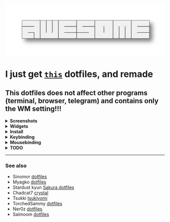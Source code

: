![img](assets/awesome.png)
<br>
# I just get [`this`](https://github.com/Sinomor/dotfiles) dotfiles, and remade
## This dotfiles does not affect other programs (terminal, browser, telegram) and contains only the WM setting!!!
<details>
<summary><b>Screenshots</b></summary>
   
![img](assets/screen1.png)
![img](assets/screen2.png)

</details>
<details>
<summary><b>Widgets</b></summary>
   
### Bar
![bar](assets/bar.png)
***

### Control
Comments:
- Fetch (in top) use remade pfetch script
- Crutch top (in bottom) use ps utility,so it shows how much the program consumes cpu per 1 core (if you have 4 cores, then divide the process’s CPU indicator by 4 and this will be its load on the entire CPU)
- If you want the slider to work in your browser, then download `plasma-browser-integration` package and `plasma integration` extension in your browser and uncheck `Enhanced Media Control` in extension settings

![control](assets/control.png)
***

### Settings
![settings](assets/settings.png)
### Theme changer

<details>
<summary>Available themes</summary>
   
- [Nord]
- [Alien Blood]
- [Mountain]
- Red Alarm
- [Biscuit Dark]
- [Gruvbox Dark]
- [Sonokai]
- [Catppuccin]
- [Edge]
- [Everforest]
- [Everforest soft]
- Stardew

</details>

   [Nord]: <https://www.nordtheme.com/>
   [Alien Blood]: <https://github.com/thomasabishop/alien-blood-vscode/>
   [Mountain]: <https://github.com/mountain-theme/Mountain/>
   [Biscuit Dark]: <https://github.com/Biscuit-Colorscheme/biscuit/>
   [Gruvbox Dark]: <https://github.com/morhetz/gruvbox/>
   [Sonokai]: <https://github.com/sainnhe/sonokai/>
   [Catppuccin]: <https://github.com/catppuccin/catppuccin/>
   [Edge]: <https://github.com/sainnhe/edge/>
   [Everforest]: <https://github.com/sainnhe/everforest/>
   [Everforest soft]: <https://github.com/sainnhe/everforest/>
![themes](assets/themes.png)
***

### Wallpapers launcher
Comments:
- Put your wallpaper in a ~/.walls
- Uses Lutgen in the form of a binary file, which is located inside the repository

![walls](assets/walls.png)
***

### Calendar + Notification center
![calendar](assets/calendar.png)
***

### Greenclip (rofi)
![greenclip](assets/greenclip.png)
***

### App launcher (rofi)
|type 1|type 2|type 3|type 4|
|--|--|--|--|
|![type1](assets/type1.png)|![type2](assets/type2.png)|![type3](assets/type3.png)|![type4](assets/type4.png)|
***

### Powermenu
Comments:
- You can focus to option with keyboard arrow
- You can activate option with press x or Enter or click

![powermenu](assets/powermenu.png)
<hr>

### Lockscreen
![lockscreen](assets/lockscreen.png)
      
</details>

<details>
<summary><b>Install</b></summary>
   
#### Require a [awesome-git](https://github.com/awesomeWM/awesome) version
#### Install dependencies
1. ##### Lite dependencies:
     - ##### In Void linux:
       ```bash
       $ sudo xbps-install feh fontconfig NetworkManager rofi flameshot alsa-utils xclip xrdb picom polkit-gnome ImageMagick playerctl brightnessctl nerd-fonts-symbols-ttf
       $ fc-cache -f -v
       ```
     - ##### In Arch linux:
       ```bash
       $ sudo pacman -S feh fontconfig networkmanager rofi flameshot alsa-utils xclip picom polkit-gnome imagemagick playerctl brightnessctl ttf-nerd-fonts-symbols
       $ fc-cache -f -v
       ```
     - ##### In Ubuntu:
       ```bash
       $ sudo apt-get install feh fontconfig network-manager rofi flameshot alsa-utils xclip picom policykit-1-gnome imagemagick playerctl brightnessctl 
       $ wget https://github.com/ryanoasis/nerd-fonts/releases/download/v3.1.1/NerdFontsSymbolsOnly.zip
       $ unzip NerdFontsSymbolsOnly.zip
       $ cp ~/Downloads/NerdFontsSymbolsOnly/NerdFontsSymbolsOnly*.otf ~/.local/share/fonts/
       $ fc-cache -f -v
       ```
1. ##### Hard dependencies:
   - Install [`PipeWire`](https://pipewire.org/), WirePlumber 
   - Download JetBrainsMono Nerd font
      ```bash
      $ wget https://github.com/ryanoasis/nerd-fonts/releases/download/v3.1.1/JetBrainsMono.zip
      $ unzip JetBrainsMono.zip
      $ cp ~/Downloads/JetBrainsMono/JetBrainsMono*.otf ~/.local/share/fonts/
      $ fc-cache -f -v
      ```
#### Install dotfiles
```bash
$ git clone --depth=1 --recursive https://github.com/5TAHUR5/awesome-dotfiles.git
$ cd awesome-dotfiles
$ cp -R awesome ~/.config/
$ cp .xinitrc ~/
```

</details>
<details>
<summary><b>Keybinding</b></summary>

| Keybinding            | Description                              |
| --------------------- | ---------------------------------------- |
| `Mod+Shift+r`         | Restart awesomewm                        |
| `Mod+Enter`           | Open terminal                            |
| `Print`               | Take screenshot                          |
| `Mod+d`               | Open app launcher (rofi)                 |
| `Mov+v`               | Open greenclip (rofi)                    |
| `Mod+Shift+b`         | Hide bar                                 |
| `F keys`              | Control volume                           |
| `F keys`              | Control bright                           |
| `F keys`              | Control player                           |
| `Mod+c`               | Open calendar                            |
| `Mod+w`               | Open control                             |
| `Mod+x`               | Open powermenu                           |
| `Mod+f`               | Fullscreen focused client                |
| `Mod+s`               | Floating focused client                  |
| `Mod+q`               | Kill focused client                      |

| Client binds                                     | Description                   |
| ------------------------------------------------ | ----------------------------- |
| `Mod+` `_/=`                                     | Resize focused client gaps    |
| `Mod+Shift+` `_/=`                               | Resize all client gaps        |
| `Mod+`  `l/h`/`Right/Left`                       | Move focus client             |
| `Mod+Ctrl+`  `k/j/h/l`/`Up/Down/Left/Right`      | Resize focused client         |
| `Mod+Shift+`  `k/j/h/l`/`Up/Down/Left/Right`     | Move or swap by direction     |
| `Mod+Shift+Ctrl+`  `k/j/h/l`/`Up/Down/Left/Right`| Relative move  floating client|

</details>
<details>
<summary><b>Mousebinding</b></summary>
   
| Mousebinding           | Description        |
| ---------------------- | -------------------|
| `Mod+Left button`      | Move client        |
| `Mod+Right button`     | Resize client      |

</details>

<details>
<summary><b>TODO</b></summary>
   
- Correct dpi
- Make the code more optimal
- ~~Replace the liblua_pam with a more convenient solution~~
   
</details>

***
### See also
- Sinomor [dotfiles](https://github.com/Sinomor/dotfiles)
- Myagko [dotfiles](https://github.com/Myagko/dotfiles)
- Stardust kyun [Sakura dotfiles](https://github.com/Stardust-kyun/dotfiles)
- Chadcat7 [crystal](https://github.com/chadcat7/crystal)
- Tsukki [tsukiyomi](https://github.com/tsukki9696/tsukiyomi)
- TorchedSammy [dotfiles](https://github.com/TorchedSammy/dotfiles)
- Ner0z  [dotfiles](https://github.com/ner0z/dotfiles)
- Saimoom [dotfiles](https://github.com/saimoomedits/dotfiles/tree/main)

